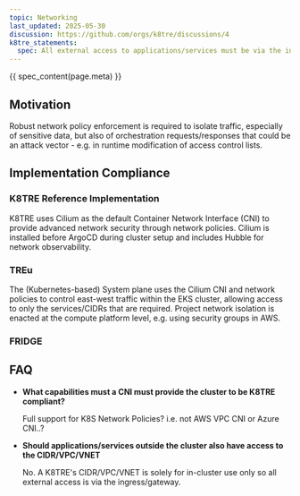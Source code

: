 ```yaml
---
topic: Networking
last_updated: 2025-05-30
discussion: https://github.com/orgs/k8tre/discussions/4
k8tre_statements:
  spec: All external access to applications/services must be via the ingress/gateway. The TREs must use a network plugin/CNI that fully supports Network Policy enforcement. 
---
```


{{ spec_content(page.meta) }}

## Motivation

Robust network policy enforcement is required to isolate traffic, especially of sensitive data, but also of orchestration requests/responses that could be an attack vector - e.g. in runtime modification of access control lists.
    
## Implementation Compliance

### K8TRE Reference Implementation

K8TRE uses Cilium as the default Container Network Interface (CNI) to provide advanced network security through network policies. Cilium is installed before ArgoCD during cluster setup and includes Hubble for network observability.

### TREu

The (Kubernetes-based) System plane uses the Cilium CNI and network policies to control east-west traffic within the EKS cluster, allowing access to only the services/CIDRs that are required. Project network isolation is enacted at the compute platform level, e.g. using security groups in AWS.

### FRIDGE

## FAQ

- **What capabilities must a CNI must provide the cluster to be K8TRE compliant?**

   Full support for K8S Network Policies? i.e. not AWS VPC CNI or Azure CNI..?

- **Should applications/services outside the cluster also have access to the CIDR/VPC/VNET**

   No. A K8TRE's CIDR/VPC/VNET is solely for in-cluster use only so all external access is via the ingress/gateway.
